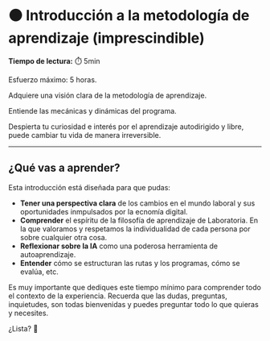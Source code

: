 # ⚫ Introducción a la metodología de aprendizaje (imprescindible)

**Tiempo de lectura:** ⏱️️️ 5min

<!-- El siguiente bloque de comentario se usa también  para mostrar un preview o resumen del program, skill o module en thumbnails de FE (por ejemplo) -->
<!-- preview:start -->
<p>Esfuerzo máximo: 5 horas.</p>
<p>Adquiere una visión clara de la metodología de aprendizaje.</p>
<p>Entiende las mecánicas y dinámicas del programa.</p>
<p>Despierta tu curiosidad e interés por el aprendizaje autodirigido y libre, puede cambiar tu vida de manera irreversible.</p>
<!-- preview:end -->

---

## ¿Qué vas a aprender?
Esta introducción está diseñada para que pudas:

- **Tener una perspectiva clara** de los cambios en el mundo laboral y sus oportunidades inmpulsados por la ecnomía digital.
- **Comprender** el espíritu de la filosofía de aprendizaje de Laboratoria. En la que valoramos y respetamos la individualidad de cada persona por sobre cualquier otra cosa.
- **Reflexionar sobre la IA** como una poderosa herramienta de autoaprendizaje.
- **Entender** cómo se estructuran las rutas y los programas, cómo se evalúa, etc.

Es muy importante que dediques este tiempo mínimo para comprender todo el contexto de la experiencia. Recuerda que las dudas, preguntas, inquietudes, son todas bienvenidas y puedes preguntar todo lo que quieras y necesites.

¿Lista? 🚀